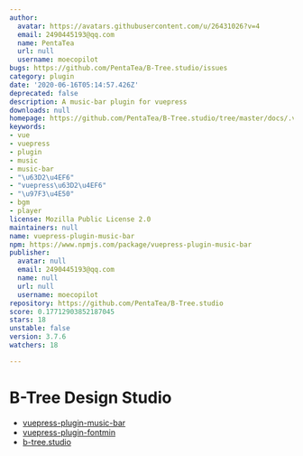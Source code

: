 ```yaml
---
author:
  avatar: https://avatars.githubusercontent.com/u/26431026?v=4
  email: 2490445193@qq.com
  name: PentaTea
  url: null
  username: moecopilot
bugs: https://github.com/PentaTea/B-Tree.studio/issues
category: plugin
date: '2020-06-16T05:14:57.426Z'
deprecated: false
description: A music-bar plugin for vuepress
downloads: null
homepage: https://github.com/PentaTea/B-Tree.studio/tree/master/docs/.vuepress/plugin/vuepress-plugin-music-bar#readme
keywords:
- vue
- vuepress
- plugin
- music
- music-bar
- "\u63D2\u4EF6"
- "vuepress\u63D2\u4EF6"
- "\u97F3\u4E50"
- bgm
- player
license: Mozilla Public License 2.0
maintainers: null
name: vuepress-plugin-music-bar
npm: https://www.npmjs.com/package/vuepress-plugin-music-bar
publisher:
  avatar: null
  email: 2490445193@qq.com
  name: null
  url: null
  username: moecopilot
repository: https://github.com/PentaTea/B-Tree.studio
score: 0.17712903852187045
stars: 18
unstable: false
version: 3.7.6
watchers: 18

---
```


# B-Tree Design Studio


- [vuepress-plugin-music-bar](https://github.com/PentaTea/B-Tree.studio/tree/master/docs/.vuepress/plugin/vuepress-plugin-music-bar#vuepress-plugin-music-bar)
- [vuepress-plugin-fontmin](https://github.com/PentaTea/B-Tree.studio/tree/master/docs/.vuepress/plugin/vuepress-plugin-fontmin#vuepress-plugin-fontmin)
- [b-tree.studio](http://b-tree.studio)
